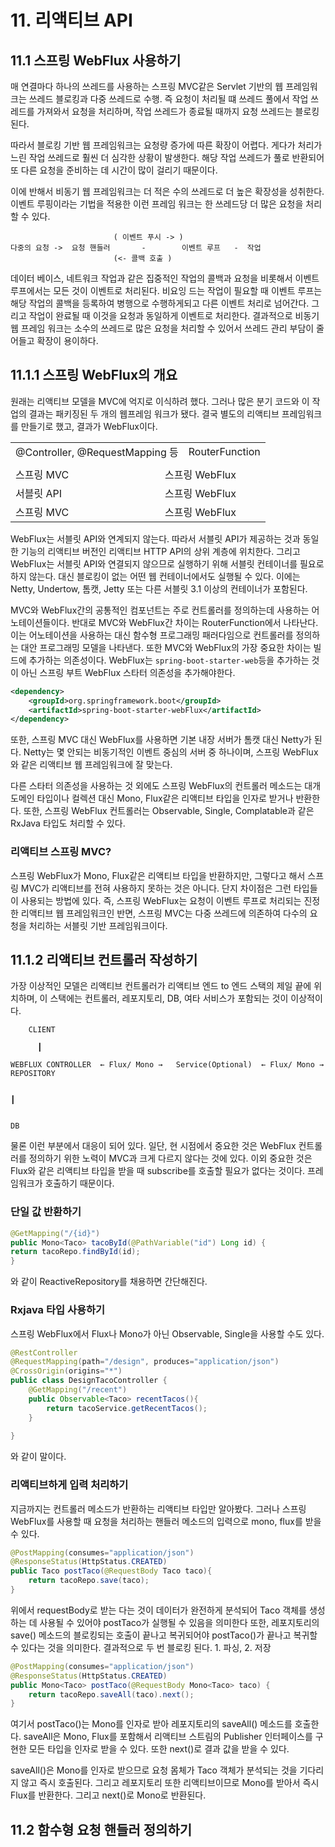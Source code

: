 # 11. 리액티브 API

## 11.1 스프링 WebFlux 사용하기
매 연결마다 하나의 쓰레드를 사용하는 스프링 MVC같은 Servlet 기반의 웹 프레임워크는 쓰레드 블로킹과 다중 쓰레드로 수행. 즉 요청이 처리될 떄
쓰레드 풀에서 작업 쓰레드를 가져와서 요청을 처리하며, 작업 쓰레드가 종료될 때까지 요청 쓰레드는 블로킹된다.

따라서 블로킹 기반 웹 프레임워크는 요청량 증가에 따른 확장이 어렵다. 게다가 처리가 느린 작업 쓰레드로 훨씬 더 심각한 상황이 발생한다. 해당 작업 쓰레드가 풀로 반환되어 또 다른
요청을 준비하는 데 시간이 많이 걸리기 때문이다. 

이에 반해서 비동기 웹 프레임워크는 더 적은 수의 쓰레드로 더 높은 확장성을 성취한다. 이벤트 루핑이라는 기법을 적용한 이런 프레임 워크는 한 쓰레드당 더 많은
요청을 처리할 수 있다.

                           ( 이벤트 푸시 -> )
    다중의 요청 ->  요청 핸들러       -        이벤트 루프   -  작업
                           (<- 콜백 호출 )

데이터 베이스, 네트워크 작업과 같은 집중적인 작업의 콜백과 요청을 비롯해서 이벤트 루프에서는 모든 것이 이벤트로 처리된다. 비요잉 드는 작업이 필요할 때 이벤트 루프는 해당
작업의 콜백을 등록하여 병행으로 수행하게되고 다른 이벤트 처리로 넘어간다.
그리고 작업이 완료될 때 이것을 요청과 동일하게 이벤트로 처리한다. 결과적으로 비동기 웹 프레임 워크는 소수의 쓰레드로 많은 요청을 처리할 수 있어서 쓰레드 관리 부담이 줄어들고
확장이 용이하다.


## 11.1.1 스프링 WebFlux의 개요
원래는 리액티브 모델을 MVC에 억지로 이식하려 했다. 그러나 많은 분기 코드와 이 작업의 결과는 패키징된 두 개의 웹프레임 워크가 됐다.
결국 별도의 리액티브 프레임워크를 만들기로 했고, 결과가 WebFlux이다.

<table>
    <tr>
        <td colspan="2">@Controller, @RequestMapping 등 </td>
        <td colspan="1">RouterFunction</td>
    </tr>
    <tr>
        <td colspan=""></td>
        <td colspan=""></td>
        <td colspan=""></td>
    </tr>
    <tr>
        <td colspan="1">스프링 MVC</td>
        <td colspan="2">스프링 WebFlux</td>
    </tr>
    <tr>
        <td colspan="1">서블릿 API</td>
        <td colspan="3">스프링 WebFlux</td>
    </tr>
    <tr>
        <td colspan="1">스프링 MVC</td>
        <td colspan="3">스프링 WebFlux</td>
    </tr>
</table>
 
WebFlux는 서블릿 API와 연계되지 않는다. 따라서 서블릿 API가 제공하는 것과 동일한 기능의 리액티브 버전인 리액티브 HTTP API의 상위 계층에 위치한다.
그리고 WebFlux는 서블릿 API와 연결되지 않으므로 실행하기 위해 서블릿 컨테이너를 필요로 하지 않는다. 대신 블로킹이 없는 어떤 웹 컨테이너에서도 실행될 수 있다.
이에는 Netty, Undertow, 톰캣, Jetty 또는 다른 서블릿 3.1 이상의 컨테이너가 포함된다.

MVC와 WebFlux간의 공통적인 컴포넌트는 주로 컨트롤러를 정의하는데 사용하는 어노테이션들이다. 
반대로 MVC와 WebFlux간 차이는 RouterFunction에서 나타난다. 이는 어노테이션을 사용하는 대신 함수형 프로그래밍 패러다임으로 컨트롤러를 정의하는 대안 프로그래밍 모델을
나타낸다. 또한 MVC와 WebFlux의 가장 중요한 차이는 빌드에 추가하는 의존성이다. WebFlux는 ```spring-boot-starter-web```등을 추가하는 것이 아닌 스프링 부트 WebFlux 스타터 의존성을 추가해야한다.

```xml
<dependency>
    <groupId>org.springframework.boot</groupId>
    <artifactId>spring-boot-starter-webFlux</artifactId>
</dependency>
```

또한, 스프링 MVC 대신 WebFlux를 사용하면 기본 내장 서버가 톰캣 대신 Netty가 된다. Netty는 몇 안되는 비동기적인 이벤트 중심의 서버 중 하나이며, 스프링 WebFlux와
같은 리액티브 웹 프레임워크에 잘 맞는다. 

다른 스타터 의존성을 사용하는 것 외에도 스프링 WebFlux의 컨트롤러 메소드는 대개 도메인 타입이나 컬렉션 대신 Mono, Flux같은 리액티브 타입을 인자로 받거나 반환한다.
또한, 스프링 WebFlux 컨트롤러는 Observable, Single, Complatable과 같은 RxJava 타입도 처리할 수 있다.


### 리액티브 스프링 MVC?
스프링 WebFlux가 Mono, Flux같은 리액티브 타입을 반환하지만, 그렇다고 해서 스프링 MVC가 리액티브를 전혀 사용하지 못하는 것은 아니다. 
단지 차이점은 그런 타입들이 사용되는 방법에 있다. 즉, 스프링 WebFlux는 요청이 이벤트 루프로 처리되는 진정한 리액티브 웹 프레임워크인 반면, 스프링 MVC는 다중 쓰레드에
의존하여 다수의 요청을 처리하는 서블릿 기반 프레임워크이다.


## 11.1.2 리액티브 컨트롤러 작성하기
가장 이상적인 모델은 리액티브 컨트롤러가 리액티브 엔드 to 엔드 스택의 제일 끝에 위치하며, 이 스택에는 컨트롤러, 레포지토리, DB, 여타 서비스가 포함되는 것이 이상적이다.

        CLIENT

          ┃

    WEBFLUX CONTROLLER  ← Flux/ Mono →   Service(Optional)  ← Flux/ Mono →  REPOSITORY
                                                                    
                                                                                 ┃
                                                                    
                                                                                DB

물론 이런 부분에서 대응이 되어 있다. 일단, 현 시점에서 중요한 것은 WebFlux 컨트롤러를 정의하기 위한 노력이 MVC과 크게 다르지 않다는 것에 있다.
이외 중요한 것은 Flux<Taco>와 같은 리액티브 타입을 받을 때 subscribe를 호출할 필요가 없다는 것이다. 프레임워크가 호출하기 때문이다.


### 단일 값 반환하기
```java
@GetMapping("/{id}")
public Mono<Taco> tacoById(@PathVariable("id") Long id) {
return tacoRepo.findById(id);
}
```
와 같이 ReactiveRepository를 채용하면 간단해진다.

### Rxjava 타입 사용하기
스프링 WebFlux에서 Flux나 Mono가 아닌 Observable, Single을 사용할 수도 있다.
```java
@RestController
@RequestMapping(path="/design", produces="application/json")
@CrossOrigin(origins="*")
public class DesignTacoController {
    @GetMapping("/recent")
    public Observable<Taco> recentTacos(){
        return tacoService.getRecentTacos();
    }
    
}
```
와 같이 말이다.

### 리액티브하게 입력 처리하기 
지금까지는 컨트롤러 메소드가 반환하는 리액티브 타입만 알아봤다. 그러나 스프링 WebFlux를 사용할 때 요청을 처리하는 핸들러 메소드의 입력으로 mono, flux를 받을 수 있다. 
```java
@PostMapping(consumes="application/json")
@ResponseStatus(HttpStatus.CREATED)
public Taco postTaco(@RequestBody Taco taco){
    return tacoRepo.save(taco);
}
```
위에서 requestBody로 받는 다는 것이 데이터가 완전하게 분석되어 Taco 객체를 생성하는 데 사용될 수 있어야 postTaco가 실행될 수 있음을 의미한다
또한, 레포지토리의 save() 메소드의 블로킹되는 호출이 끝나고 복귀되어야 postTaco()가 끝나고 복귀할 수 있다는 것을 의미한다.
결과적으로 두 번 블로킹 된다. 1. 파싱, 2. 저장

```java
@PostMapping(consumes="application/json")
@ResponseStatus(HttpStatus.CREATED)
public Mono<Taco> postTaco(@RequestBody Mono<Taco> taco) {
    return tacoRepo.saveAll(taco).next();
}
```
여기서 postTaco()는 Mono<Taco>를 인자로 받아 레포지토리의 saveAll() 메소드를 호출한다. saveAll은 Mono, Flux를 포함해서 리액티브 스트림의 Publisher
인터페이스를 구현한 모든 타입을 인자로 받을 수 있다. 또한 next()로 결과 값을 받을 수 있다. 

saveAll()은 Mono<Taco>를 인자로 받으므로 요청 몸체가 Taco 객체가 분석되는 것을 기다리지 않고 즉시 호출된다. 그리고 레포지토리 또한 리액티브이므로 Mono를 
받아서 즉시 Flux<Taco>를 반환한다. 그리고 next()로 Mono<Taco>로 반환된다. 

## 11.2 함수형 요청 핸들러 정의하기


